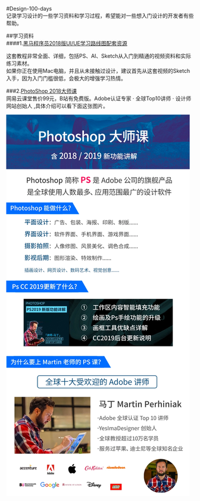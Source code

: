 #Design-100-days  
记录学习设计的一些学习资料和学习过程，希望能对一些想入门设计的开发者有些帮助。  


##学习资料  
####1.[黑马程序员2018版UI/UE学习路线图配套资源](./学习资料/黑马程序员2018版UIUE学习路线图配套资源.md)

这套教程非常全面、详细，包括PS、AI、Sketch从入门到精通的视频资料和实际练习素材。  
如果你正在使用Mac电脑，并且从未接触过设计，建议首先从这套视频的Sketch入手，因为入门门槛很低，会极大的增强学习热情。  

###2.[PhotoShop 2018大师课](https://www.bilibili.com/video/av59906341?from=search&seid=13389478556968547014)  
网易云课堂售价99元，B站有免费版。Adobe认证专家 · 全球Top10讲师 · 设计师网站创始人 ,具体介绍可以看下面这张图片。  

![PS 2018大师课](./img/dashi2.png)